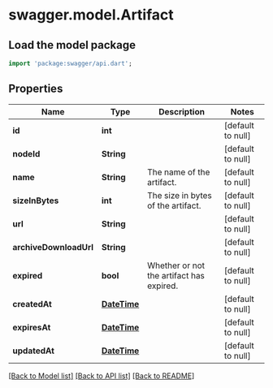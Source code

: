 # swagger.model.Artifact

## Load the model package
```dart
import 'package:swagger/api.dart';
```

## Properties
Name | Type | Description | Notes
------------ | ------------- | ------------- | -------------
**id** | **int** |  | [default to null]
**nodeId** | **String** |  | [default to null]
**name** | **String** | The name of the artifact. | [default to null]
**sizeInBytes** | **int** | The size in bytes of the artifact. | [default to null]
**url** | **String** |  | [default to null]
**archiveDownloadUrl** | **String** |  | [default to null]
**expired** | **bool** | Whether or not the artifact has expired. | [default to null]
**createdAt** | [**DateTime**](DateTime.md) |  | [default to null]
**expiresAt** | [**DateTime**](DateTime.md) |  | [default to null]
**updatedAt** | [**DateTime**](DateTime.md) |  | [default to null]

[[Back to Model list]](../README.md#documentation-for-models) [[Back to API list]](../README.md#documentation-for-api-endpoints) [[Back to README]](../README.md)

